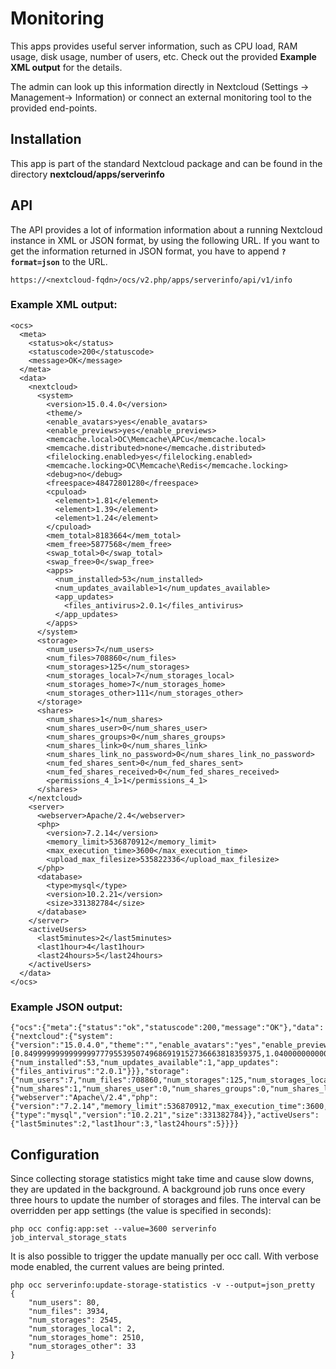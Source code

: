 # Monitoring

This apps provides useful server information, such as CPU load, RAM usage,
disk usage, number of users, etc. Check out the provided **Example XML output**
for the details.

The admin can look up this information directly in Nextcloud (Settings ->
Management-> Information) or connect an external monitoring tool to the
provided end-points.

## Installation

This app is part of the standard Nextcloud package and can be found in the
directory **nextcloud/apps/serverinfo**

## API

The API provides a lot of information information about a running Nextcloud
instance in XML or JSON format, by using the following URL. If you want to
get the information returned in JSON format, you have to append **`?format=json`**
to the URL.
```
https://<nextcloud-fqdn>/ocs/v2.php/apps/serverinfo/api/v1/info
```

### Example XML output:
```
<ocs>
  <meta>
    <status>ok</status>
    <statuscode>200</statuscode>
    <message>OK</message>
  </meta>
  <data>
    <nextcloud>
      <system>
        <version>15.0.4.0</version>
        <theme/>
        <enable_avatars>yes</enable_avatars>
        <enable_previews>yes</enable_previews>
        <memcache.local>OC\Memcache\APCu</memcache.local>
        <memcache.distributed>none</memcache.distributed>
        <filelocking.enabled>yes</filelocking.enabled>
        <memcache.locking>OC\Memcache\Redis</memcache.locking>
        <debug>no</debug>
        <freespace>48472801280</freespace>
        <cpuload>
          <element>1.81</element>
          <element>1.39</element>
          <element>1.24</element>
        </cpuload>
        <mem_total>8183664</mem_total>
        <mem_free>5877568</mem_free>
        <swap_total>0</swap_total>
        <swap_free>0</swap_free>
        <apps>
          <num_installed>53</num_installed>
          <num_updates_available>1</num_updates_available>
          <app_updates>
            <files_antivirus>2.0.1</files_antivirus>
          </app_updates>
        </apps>
      </system>
      <storage>
        <num_users>7</num_users>
        <num_files>708860</num_files>
        <num_storages>125</num_storages>
        <num_storages_local>7</num_storages_local>
        <num_storages_home>7</num_storages_home>
        <num_storages_other>111</num_storages_other>
      </storage>
      <shares>
        <num_shares>1</num_shares>
        <num_shares_user>0</num_shares_user>
        <num_shares_groups>0</num_shares_groups>
        <num_shares_link>0</num_shares_link>
        <num_shares_link_no_password>0</num_shares_link_no_password>
        <num_fed_shares_sent>0</num_fed_shares_sent>
        <num_fed_shares_received>0</num_fed_shares_received>
        <permissions_4_1>1</permissions_4_1>
      </shares>
    </nextcloud>
    <server>
      <webserver>Apache/2.4</webserver>
      <php>
        <version>7.2.14</version>
        <memory_limit>536870912</memory_limit>
        <max_execution_time>3600</max_execution_time>
        <upload_max_filesize>535822336</upload_max_filesize>
      </php>
      <database>
        <type>mysql</type>
        <version>10.2.21</version>
        <size>331382784</size>
      </database>
    </server>
    <activeUsers>
      <last5minutes>2</last5minutes>
      <last1hour>4</last1hour>
      <last24hours>5</last24hours>
    </activeUsers>
  </data>
</ocs>
```

### Example JSON output:
```
{"ocs":{"meta":{"status":"ok","statuscode":200,"message":"OK"},"data":{"nextcloud":{"system":{"version":"15.0.4.0","theme":"","enable_avatars":"yes","enable_previews":"yes","memcache.local":"OC\\Memcache\\APCu","memcache.distributed":"none","filelocking.enabled":"yes","memcache.locking":"OC\\Memcache\\Redis","debug":"no","freespace":48472944640,"cpuload":[0.84999999999999997779553950749686919152736663818359375,1.04000000000000003552713678800500929355621337890625,1.1699999999999999289457264239899814128875732421875],"mem_total":8183664,"mem_free":5877156,"swap_total":0,"swap_free":0,"apps":{"num_installed":53,"num_updates_available":1,"app_updates":{"files_antivirus":"2.0.1"}}},"storage":{"num_users":7,"num_files":708860,"num_storages":125,"num_storages_local":7,"num_storages_home":7,"num_storages_other":111},"shares":{"num_shares":1,"num_shares_user":0,"num_shares_groups":0,"num_shares_link":0,"num_shares_link_no_password":0,"num_fed_shares_sent":0,"num_fed_shares_received":0,"permissions_4_1":"1"}},"server":{"webserver":"Apache\/2.4","php":{"version":"7.2.14","memory_limit":536870912,"max_execution_time":3600,"upload_max_filesize":535822336},"database":{"type":"mysql","version":"10.2.21","size":331382784}},"activeUsers":{"last5minutes":2,"last1hour":3,"last24hours":5}}}}
```

## Configuration

Since collecting storage statistics might take time and cause slow downs, they are updated in the background. A background job runs once every three hours to update the number of storages and files. The interval can be overridden per app settings (the value is specified in seconds):

``php occ config:app:set --value=3600 serverinfo job_interval_storage_stats``

It is also possible to trigger the update manually per occ call. With verbose mode enabled, the current values are being printed.

```
php occ serverinfo:update-storage-statistics -v --output=json_pretty
{
    "num_users": 80,
    "num_files": 3934,
    "num_storages": 2545,
    "num_storages_local": 2,
    "num_storages_home": 2510,
    "num_storages_other": 33
}
```
